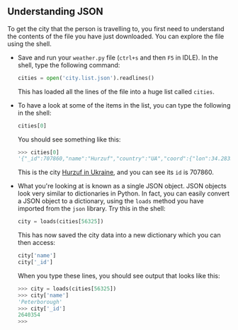 ## Understanding JSON

To get the city that the person is travelling to, you first need to understand the contents of the file you have just downloaded. You can explore the file using the shell.

- Save and run your `weather.py` file (`ctrl+s` and then `F5` in IDLE). In the shell, type the following command:

	```python
	cities = open('city.list.json').readlines()
	```
	
    This has loaded all the lines of the file into a huge list called `cities`.

- To have a look at some of the items in the list, you can type the following in the shell:

	```python
	cities[0]
	```

	You should see something like this:

	```python
	>>> cities[0]
	'{"_id":707860,"name":"Hurzuf","country":"UA","coord":{"lon":34.283333,"lat":44.549999}}\n'
	```

    This is the city [Hurzuf in Ukraine](https://www.google.co.uk/maps/place/Hurzuf/@44.5472927,34.2739755,14z/data=!3m1!4b1!4m2!3m1!1s0x4094ca9c3582ba57:0xe2355b74466a46cc), and you can see its `id` is 707860.

- What you're looking at is known as a single JSON object. JSON objects look very similar to dictionaries in Python. In fact, you can easily convert a JSON object to a dictionary, using the `loads` method you have imported from the `json` library. Try this in the shell:

	```python
	city = loads(cities[56325])
	```

	This has now saved the city data into a new dictionary which you can then access:

	```python
	city['name']
	city['_id']
	```

	When you type these lines, you should see output that looks like this:

	```python
	>>> city = loads(cities[56325])
	>>> city['name']
	'Peterborough'
	>>> city['_id']
	2640354
	>>> 
	```

